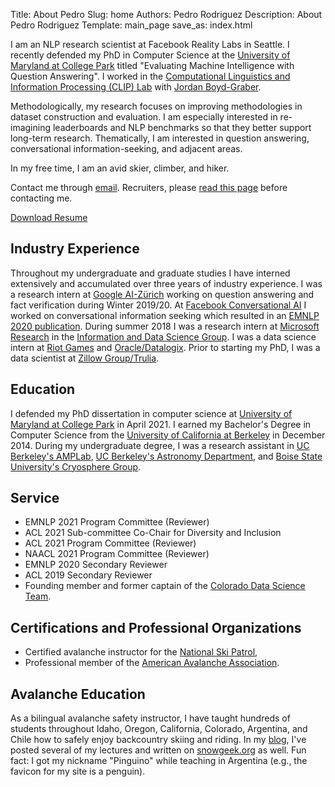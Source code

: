 Title: About Pedro
Slug: home
Authors: Pedro Rodriguez
Description: About Pedro Rodriguez
Template: main_page
save_as: index.html

I am an NLP research scientist at Facebook Reality Labs in Seattle.
I recently defended my PhD in Computer Science at the [University of Maryland at College Park](http://www.cs.umd.edu/) titled "Evaluating Machine Intelligence with Question Answering".
I worked in the [Computational Linguistics and Information Processing (CLIP) Lab](https://wiki.umiacs.umd.edu/clip/index.php/Main_Page) with [Jordan Boyd-Graber](http://www.umiacs.umd.edu/~jbg/).

Methodologically, my research focuses on improving methodologies in dataset construction and evaluation.
I am especially interested in re-imagining leaderboards and NLP benchmarks so that they better support long-term research.
Thematically, I am interested in question answering, conversational information-seeking, and adjacent areas.

In my free time, I am an avid skier, climber, and hiker. 

Contact me through <a target="_blank" href="https://mailhide.io/e/wbfjM">email</a>. Recruiters, please [read this page](/recruiting) before contacting me.

<a class="button small common-button" style="width:200px;" href="{static}/resume.pdf" target="_blank">Download Resume</a>


## Industry Experience

Throughout my undergraduate and graduate studies I have interned extensively and accumulated over three years of industry experience. I was a research intern at [Google AI-Zürich](https://ai.google/research/join-us/zurich/) working on question answering and fact verification during Winter 2019/20.
At [Facebook Conversational AI](https://ai.facebook.com/research/conversational-ai) I worked on conversational information seeking which resulted in an [EMNLP 2020 publication](https://www.aclweb.org/anthology/2020.emnlp-main.655/).
During summer 2018 I was a research intern at [Microsoft Research](https://www.microsoft.com/en-us/research) in the [Information and Data Science Group](https://www.microsoft.com/en-us/research/group/information-and-data-sciences/).
I was a data science intern at [Riot Games](https://youtu.be/jsRVA-HXZQc) and [Oracle/Datalogix](https://cloud.oracle.com/data-cloud).
Prior to starting my PhD, I was a data scientist at [Zillow Group/Trulia](https://www.trulia.com/about/careers/).

## Education

I defended my PhD dissertation in computer science at [University of Maryland at College Park](http://www.cs.umd.edu/) in April 2021.
I earned my Bachelor's Degree in Computer Science from the [University of California at Berkeley](https://eecs.berkeley.edu/) in December 2014.
During my undergraduate degree, I was a research assistant in [UC Berkeley's AMPLab](https://amplab.cs.berkeley.edu/), [UC Berkeley's Astronomy Department](https://sites.google.com/site/cftdinfo/), and [Boise State University's Cryosphere Group](https://earth.boisestate.edu/cryogars/).


## Service

* EMNLP 2021 Program Committee (Reviewer)
* ACL 2021 Sub-committee Co-Chair for Diversity and Inclusion
* ACL 2021 Program Committee (Reviewer)
* NAACL 2021 Program Committee (Reviewer)
* EMNLP 2020 Secondary Reviewer
* ACL 2019 Secondary Reviewer
* Founding member and former captain of the [Colorado Data Science Team](http://codata.colorado.edu).

## Certifications and Professional Organizations

* Certified avalanche instructor for the [National Ski Patrol](http://nsp.org/), 
* Professional member of the [American Avalanche Association](https://www.americanavalancheassociation.org/).

## Avalanche Education

As a bilingual avalanche safety instructor, I have taught hundreds of students throughout Idaho, Oregon, California, Colorado, Argentina, and Chile how to safely enjoy backcountry skiing and riding.
In my [blog](https://www.pedro.ai/blog), I've posted several of my lectures and written on [snowgeek.org](https://snowgeek.org) as well. Fun fact: I got my nickname "Pinguino" while teaching in Argentina (e.g., the favicon for my site is a penguin).
